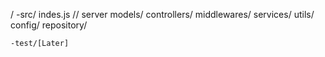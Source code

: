 /
    -src/
        indes.js // server
        models/
        controllers/
        middlewares/
        services/
        utils/
        config/
        repository/

    -test/[Later]